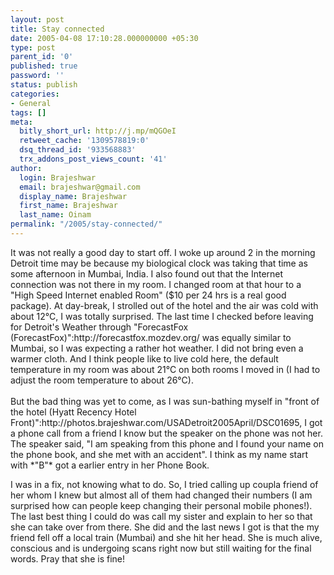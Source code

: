 ```yaml
---
layout: post
title: Stay connected
date: 2005-04-08 17:10:28.000000000 +05:30
type: post
parent_id: '0'
published: true
password: ''
status: publish
categories:
- General
tags: []
meta:
  bitly_short_url: http://j.mp/mQGOeI
  retweet_cache: '1309578819:0'
  dsq_thread_id: '933568883'
  trx_addons_post_views_count: '41'
author:
  login: Brajeshwar
  email: brajeshwar@gmail.com
  display_name: Brajeshwar
  first_name: Brajeshwar
  last_name: Oinam
permalink: "/2005/stay-connected/"
---
```

<p>It was not really a good day to start off. I woke up around 2 in the morning Detroit time may be because my biological clock was taking that time as some afternoon in Mumbai, India. I also found out that the Internet connection was not there in my room. I changed room at that hour to a "High Speed Internet enabled Room" ($10 per 24 hrs is a real good package). At day-break, I strolled out of the hotel and the air was cold with about 12&deg;C, I was totally surprised. The last time I checked before leaving for Detroit's Weather through "ForecastFox (ForecastFox)":http://forecastfox.mozdev.org/ was equally similar to Mumbai, so I was expecting a rather hot weather. I did not bring even a warmer cloth. And I think people like to live cold here, the default temperature in my room was about 21&deg;C on both rooms I moved in (I had to adjust the room temperature to about 26&deg;C).<br />
<br />
But the bad thing was yet to come, as I was sun-bathing myself in "front of the hotel (Hyatt Recency Hotel Front)":http://photos.brajeshwar.com/USADetroit2005April/DSC01695, I got a phone call from a friend I know but the speaker on the phone was not her. The speaker said, "I am speaking from this phone and I found your name on the phone book, and she met with an accident". I think as my name start with *"B"* got a earlier entry in her Phone Book.</p>
<p>I was in a fix, not knowing what to do. So, I tried calling up coupla friend of her whom I knew but almost all of them had changed their numbers (I am surprised how can people keep changing their personal mobile phones!). The last best thing I could do was call my sister and explain to her so that she can take over from there. She did and the last news I got is that the my friend fell off a local train (Mumbai) and she hit her head. She is much alive, conscious and is undergoing scans right now but still waiting for the final words. Pray that she is fine!</p>
